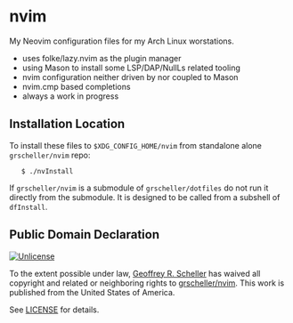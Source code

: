 # nvim

My Neovim configuration files for my Arch Linux worstations.

* uses folke/lazy.nvim as the plugin manager
* using Mason to install some LSP/DAP/NullLs related tooling
* nvim configuration neither driven by nor coupled to Mason
* nvim.cmp based completions
* always a work in progress

## Installation Location

To install these files to `$XDG_CONFIG_HOME/nvim` from standalone
alone `grscheller/nvim` repo:


```
   $ ./nvInstall
```

If `grscheller/nvim` is a submodule of `grscheller/dotfiles` do not run
it directly from the submodule.  It is designed to be called from
a subshell of `dfInstall`.

## Public Domain Declaration

<p xmlns:dct="http://purl.org/dc/terms/"
   xmlns:vcard="http://www.w3.org/2001/vcard-rdf/3.0#">
  <a rel="license"
     href="http://creativecommons.org/publicdomain/zero/1.0/">
     <img src="http://i.creativecommons.org/p/zero/1.0/88x31.png"
          style="border-style: none;"
          alt="Unlicense"></a>

  To the extent possible under law,
  [Geoffrey R. Scheller](https://github.com/grscheller)
  has waived all copyright and related or neighboring rights
  to [grscheller/nvim](https://github.com/grscheller/nvim).
  This work is published from the United States of America.
</p>

See [LICENSE](LICENSE) for details.

